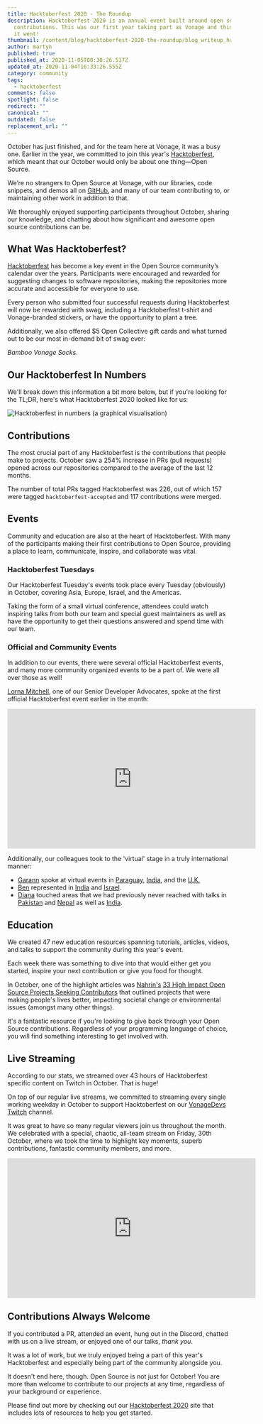```yaml
---
title: Hacktoberfest 2020 - The Roundup
description: Hacktoberfest 2020 is an annual event built around open source
  contributions. This was our first year taking part as Vonage and this is how
  it went!
thumbnail: /content/blog/hacktoberfest-2020-the-roundup/blog_writeup_hacktoberfest_2020_1200x600.png
author: martyn
published: true
published_at: 2020-11-05T08:30:26.517Z
updated_at: 2020-11-04T16:33:26.555Z
category: community
tags:
  - hacktoberfest
comments: false
spotlight: false
redirect: ""
canonical: ""
outdated: false
replacement_url: ""
---
```

October has just finished, and for the team here at Vonage, it was a busy one. Earlier in the year, we committed to join this year's [Hacktoberfest](https://nexmo.dev/2GZcyHc), which meant that our October would only be about one thing—Open Source.

We’re no strangers to Open Source at Vonage, with our libraries, code snippets, and demos all on [GitHub](https://github.com/vonage), and many of our team contributing to, or maintaining other work in addition to that.

We thoroughly enjoyed supporting participants throughout October, sharing our knowledge, and chatting about how significant and awesome open source contributions can be.

## What Was Hacktoberfest?

[Hacktoberfest](https://nexmo.dev/2GZcyHc) has become a key event in the Open Source community’s calendar over the years. Participants were encouraged and rewarded for suggesting changes to software repositories, making the repositories more accurate and accessible for everyone to use.

Every person who submitted four successful requests during Hacktoberfest will now be rewarded with swag, including a Hacktoberfest t-shirt and Vonage-branded stickers, or have the opportunity to plant a tree.

Additionally, we also offered $5 Open Collective gift cards and what turned out to be our most in-demand bit of swag ever:

*Bamboo Vonage Socks*.

## Our Hacktoberfest In Numbers

We'll break down this information a bit more below, but if you're looking for the TL;DR, here's what Hacktoberfest 2020 looked like for us:

![Hacktoberfest in numbers (a graphical visualisation)](/content/blog/hacktoberfest-2020-the-roundup/hacktoberfest_visualised.png "Hacktoberfest in numbers (a graphical visualisation)")

## Contributions

The most crucial part of any Hacktoberfest is the contributions that people make to projects. October saw a 254% increase in PRs (pull requests) opened across our repositories compared to the average of the last 12 months.

The number of total PRs tagged Hacktoberfest was 226, out of which 157 were tagged `hacktoberfest-accepted` and 117 contributions were merged.

## Events

Community and education are also at the heart of Hacktoberfest. With many of the participants making their first contributions to Open Source, providing a place to learn, communicate, inspire, and collaborate was vital.

### Hacktoberfest Tuesdays

Our Hacktoberfest Tuesday's events took place every Tuesday (obviously) in October, covering Asia, Europe, Israel, and the Americas.

Taking the form of a small virtual conference, attendees could watch inspiring talks from both our team and special guest maintainers as well as have the opportunity to get their questions answered and spend time with our team.

### Official and Community Events

In addition to our events, there were several official Hacktoberfest events, and many more community organized events to be a part of. We were all over those as well!

[Lorna Mitchell](https://twitter.com/lornajane), one of our Senior Developer Advocates, spoke at the first official Hacktoberfest event earlier in the month:

<center><iframe width="560" height="315" src="https://www.youtube.com/embed/pASY8b8QWcs" frameborder="0" allow="accelerometer; autoplay; clipboard-write; encrypted-media; gyroscope; picture-in-picture" allowfullscreen></iframe></center>

Additionally, our colleagues took to the 'virtual' stage in a truly international manner:

* [Garann](https://twitter.com/garannm) spoke at virtual events in [Paraguay](https://organize.mlh.io/participants/events/4702-hacktoberfest-online-asuncion-2020), [India](https://organize.mlh.io/participants/events/5055-iiit-sonepat-hacktoberfest-meetup), and the [U.K.](https://organize.mlh.io/participants/events/4411-virtual-hacktoberfest-2020-r-u-hacking)
* [Ben](https://twitter.com/rabbigreenberg) represented in [India](https://organize.mlh.io/participants/events/4525-acm-juit-open-source-season-hacktoberfest-meetup) and [Israel](https://www.facebook.com/events/1861470224026415).
* [Diana](https://twitter.com/cotufa82) touched areas that we had previously never reached with talks in [Pakistan](https://organize.mlh.io/participants/events/4762-hacktoberfest-karachi) and [Nepal](https://organize.mlh.io/participants/events/4275-hacktoberfest-meetup-nepal) as well as [India](https://organize.mlh.io/participants/events/4525-acm-juit-open-source-season-hacktoberfest-meetup).

## Education

We created 47 new education resources spanning tutorials, articles, videos, and talks to support the community during this year's event.

Each week there was something to dive into that would either get you started, inspire your next contribution or give you food for thought.

In October, one of the highlight articles was [Nahrin's](https://twitter.com/nahrinjalal) [33 High Impact Open Source Projects Seeking Contributors](https://www.nexmo.com/blog/2020/10/16/33-high-impact-open-source-projects-seeking-contributors) that outlined projects that were making people's lives better, impacting societal change or environmental issues (amongst many other things).

It's a fantastic resource if you're looking to give back through your Open Source contributions. Regardless of your programming language of choice, you will find something interesting to get involved with.

## Live Streaming

According to our stats, we streamed over 43 hours of Hacktoberfest specific content on Twitch in October. That is huge!

On top of our regular live streams, we committed to streaming every single working weekday in October to support Hacktoberfest on our [VonageDevs Twitch](https://www.twitch.tv/vonagedevs) channel.

It was great to have so many regular viewers join us throughout the month. We celebrated with a special, chaotic, all-team stream on Friday, 30th October, where we took the time to highlight key moments, superb contributions, fantastic community members, and more.

<center><iframe width="560" height="315" src="https://www.youtube.com/embed/9T4SS1TceCg" frameborder="0" allow="accelerometer; autoplay; clipboard-write; encrypted-media; gyroscope; picture-in-picture" allowfullscreen></iframe></center>

## Contributions Always Welcome

If you contributed a PR, attended an event, hung out in the Discord, chatted with us on a live stream, or enjoyed one of our talks, *thank you*.

It was a lot of work, but we truly enjoyed being a part of this year's Hacktoberfest and especially being part of the community alongside you.

It doesn't end here, though. Open Source is not just for October! You are more than welcome to contribute to our projects at any time, regardless of your background or experience.

Please find out more by checking out our [Hacktoberfest 2020](https://nexmo.dev/2GZcyHc) site that includes lots of resources to help you get started.